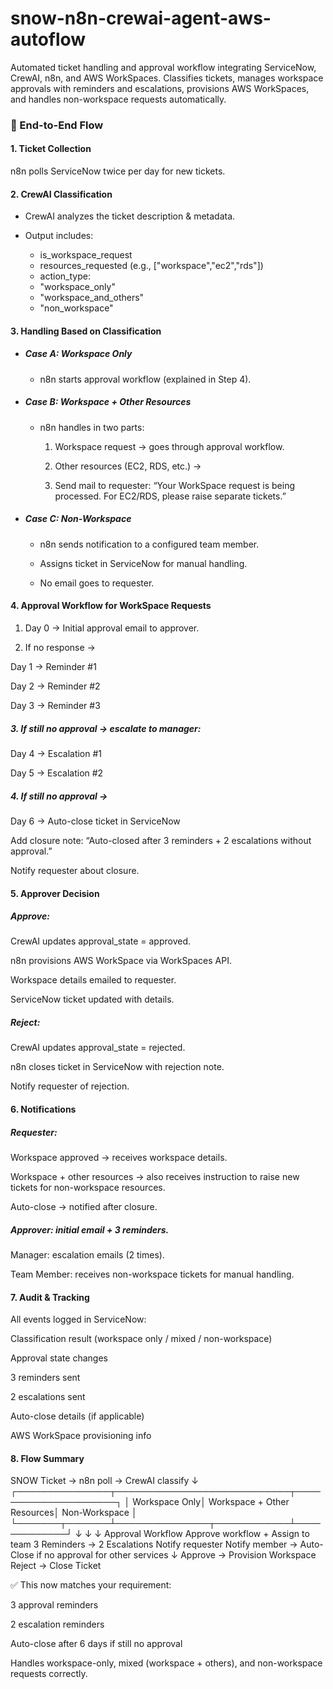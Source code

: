 # snow-n8n-crewai-agent-aws-autoflow
Automated ticket handling and approval workflow integrating ServiceNow, CrewAI, n8n, and AWS WorkSpaces. Classifies tickets, manages workspace approvals with reminders and escalations, provisions AWS WorkSpaces, and handles non-workspace requests automatically.

### 🔹 End-to-End Flow

#### 1. Ticket Collection

n8n polls ServiceNow twice per day for new tickets.


#### 2. CrewAI Classification

- CrewAI analyzes the ticket description & metadata.

- Output includes:

  - is_workspace_request
  -  resources_requested (e.g., ["workspace","ec2","rds"])
  -  action_type:
  -  "workspace_only"
  -  "workspace_and_others"
  -  "non_workspace"


#### 3. Handling Based on Classification

- ##### Case A: Workspace Only

  - n8n starts approval workflow (explained in Step 4).

- ##### Case B: Workspace + Other Resources

  - n8n handles in two parts:

    1. Workspace request → goes through approval workflow.

    2. Other resources (EC2, RDS, etc.) →

    3. Send mail to requester: “Your WorkSpace request is being processed. For EC2/RDS, please raise separate tickets.”

- ##### Case C: Non-Workspace

  - n8n sends notification to a configured team member.

  - Assigns ticket in ServiceNow for manual handling.
    
  - No email goes to requester.
  


#### 4. Approval Workflow for WorkSpace Requests

1. Day 0 → Initial approval email to approver.

2. If no response →

Day 1 → Reminder #1

Day 2 → Reminder #2

Day 3 → Reminder #3

##### 3. If still no approval → escalate to manager:

Day 4 → Escalation #1

Day 5 → Escalation #2

##### 4. If still no approval →

Day 6 → Auto-close ticket in ServiceNow

Add closure note: “Auto-closed after 3 reminders + 2 escalations without approval.”

Notify requester about closure.


#### 5. Approver Decision

##### Approve:

CrewAI updates approval_state = approved.

n8n provisions AWS WorkSpace via WorkSpaces API.

Workspace details emailed to requester.

ServiceNow ticket updated with details.

##### Reject:

CrewAI updates approval_state = rejected.

n8n closes ticket in ServiceNow with rejection note.

Notify requester of rejection.


#### 6. Notifications

##### Requester:

Workspace approved → receives workspace details.

Workspace + other resources → also receives instruction to raise new tickets for non-workspace resources.

Auto-close → notified after closure.


##### Approver: initial email + 3 reminders.

Manager: escalation emails (2 times).

Team Member: receives non-workspace tickets for manual handling.


#### 7. Audit & Tracking

All events logged in ServiceNow:

Classification result (workspace only / mixed / non-workspace)

Approval state changes

3 reminders sent

2 escalations sent

Auto-close details (if applicable)

AWS WorkSpace provisioning info


#### 8. Flow Summary

SNOW Ticket → n8n poll → CrewAI classify
      ↓
┌───────────────┬────────────────────────────┬─────────────────────┐
│ Workspace Only│ Workspace + Other Resources│ Non-Workspace       │
└───────┬───────┴───────────────┬────────────┴─────────────┘
        ↓                           ↓                        ↓
Approval Workflow                   Approve workflow +       Assign to team
3 Reminders → 2 Escalations         Notify requester         Notify member
→ Auto-Close if no approval         for other services
        ↓
Approve → Provision Workspace
Reject  → Close Ticket

✅ This now matches your requirement:

3 approval reminders

2 escalation reminders

Auto-close after 6 days if still no approval

Handles workspace-only, mixed (workspace + others), and non-workspace requests correctly.
